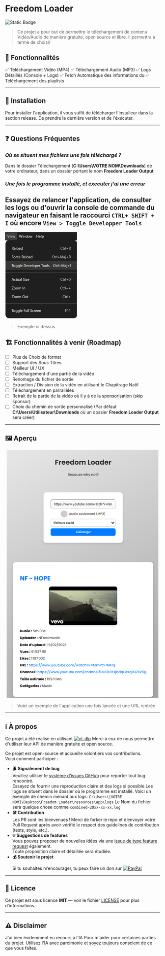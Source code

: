 # Freedom Loader

![Static Badge](https://img.shields.io/badge/Version-1.0.0-blue?style=flat&logo=Test)

> Ce projet a pour but de permettre le téléchargement de contenu Vidéo/Audio de manière gratuite, open source et libre. Il permettra à terme de choisir

## 🚀 Fonctionnalités

✅ Téléchargement Vidéo (MP4)
✅ Téléchargement Audio (MP3)
✅ Logs Détaillés (Console + Logs)
✅ Fetch Automatique des informations du
✅ Téléchargement des playlists

---

## 🔧 Installation

Pour installer l'application, il vous suffit de télécharger l'installeur dans la section release. De prendre la dernière version et de l'éxécuter.

---

## ❓ Questions Fréquentes

### _Où se situent mes fichiers une fois téléchargé ?_

Dans le dossier Téléchargement (**C:\Users\VOTRE NOM\Downloads**) de votre ordinateur, dans un dossier portant le nom **Freedom Loader Output**
<br>

### _Une fois le programme installé, et executer j'ai une erreur_

## Essayez de relancer l'application, de consulter les logs ou d'ouvrir la console de commande du navigateur en faisant le raccourci `CTRL+ SHIFT + I` où encore `View > Toggle Developper Tools `

![Exemple Chemin](build/example-developertools.png)

> Exemple ci dessus

## 🏗️ Fonctionnalités à venir (Roadmap)

- [ ] Plus de Choix de format
- [ ] Support des Sous Titres
- [ ] Meilleur UI / UX
- [ ] Téléchargement d'une partie de la vidéo
- [ ] Renomage du fichier de sortie
- [ ] Extraction / Division de la vidéo en utilisant le Chapitrage Natif
- [ ] Téléchargement en parrallèles
- [ ] Retrait de la partie de la vidéo où il y à de la sponsorisation (skip sponsor)
- [ ] Choix du chemin de sortie personnalisé (Par défaut **C:\Users\Utilisateur\Downloads** où un dossier **Freedom Loader Output** sera créer)

---

## 🖼️ Aperçu

<p align="center">
  <img src="build/exemple.png" alt="Example Image" />
</p>

> Voici un exemple de l'application une fois lancée et une URL rentrée

---

## ℹ️ À propos

Ce projet a été réalise en utilisant [![yt-dlp](https://img.shields.io/badge/yt--dlp-Visit%20Repo-181717?style=for-the-badge&logo=github&logoColor=white)](https://github.com/yt-dlp/yt-dlp)
Merci à eux de nous permettre d'utiliser leur API de manière gratuite et open source.

Ce projet est open-source et accueille volontiers vos contributions.  
Voici comment participer :

- **🪲 Signalement de bug**  
   Veuillez utiliser le [système d’issues GitHub](https://github.com/MasterAcnolo/votre-repo/issues) pour reporter tout bug rencontré.  
   Essayez de fournir une reproduction claire et des logs si possible.Les logs se situent dans le dossier où le programme est installé. Voici un exemple de chemin menant aux logs:
  `C:\Users\[VOTRE NOM]\Desktop\Freedom Loader\resources\app\logs` Le Nom du fichier sera quelque chose comme `combined-20xx-xx-xx.log`
  <br>
- **🛠️ Contribution**  
   Les PR sont les bienvenues ! Merci de forker le repo et d’envoyer votre Pull Request après avoir vérifié le respect des guidelines de contribution (tests, style, etc.).
  <br>
- **💡 Suggestions de features**  
   Vous pouvez proposer de nouvelles idées via une [issue de type feature request](https://github.com/votre-utilisateur/votre-repo/issues) également.  
   Toute proposition claire et détaillée sera étudiée.
  <br>
- **💰 Soutenir le projet**
    <!-- Si tu souhaites m’encourager, tu peux faire un don sur
    [![PayPal](https://img.shields.io/badge/PayPal-00457C?style=for-the-badge&logo=paypal&logoColor=white)](https://paypal.me/axelnicolas25) -->
  <p>
    Si tu souhaites m’encourager, tu peux faire un don sur
    <a href="https://paypal.me/axelnicolas25">
      <img src="https://img.shields.io/badge/PayPal-00457C?style=for-the-badge&logo=paypal&logoColor=white" alt="PayPal">
    </a>
  </p>

---

## 📄 Licence

Ce projet est sous licence **MIT** — voir le fichier [LICENSE](./LICENSE) pour plus d’informations.

---

## ⚠️ Disclaimer

J'ai bien évidemment eu recours à l'IA Pour m'aider pour certaines parties du projet. Utilisez l'IA avec parcimonie et soyez toujours conscient de ce que vous faîtes.
